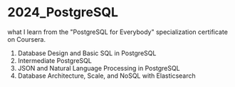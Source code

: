 # 2024_PostgreSQL
what I learn from the "PostgreSQL for Everybody" specialization certificate on Coursera.

1. Database Design and Basic SQL in PostgreSQL
2. Intermediate PostgreSQL
3. JSON and Natural Language Processing in PostgreSQL
4. Database Architecture, Scale, and NoSQL with Elasticsearch